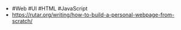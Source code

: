 - #Web #UI #HTML #JavaScript
- https://rutar.org/writing/how-to-build-a-personal-webpage-from-scratch/